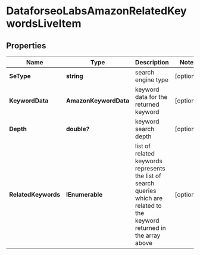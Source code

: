 # DataforseoLabsAmazonRelatedKeywordsLiveItem


## Properties

| Name | Type | Description | Notes |
|------------ | ------------- | ------------- | -------------|
**SeType** | **string** | search engine type |[optional]|
**KeywordData** | **AmazonKeywordData** | keyword data for the returned keyword |[optional]|
**Depth** | **double?** | keyword search depth |[optional]|
**RelatedKeywords** | **IEnumerable<string>** | list of related keywords<br>represents the list of search queries which are related to the keyword returned in the array above |[optional]|